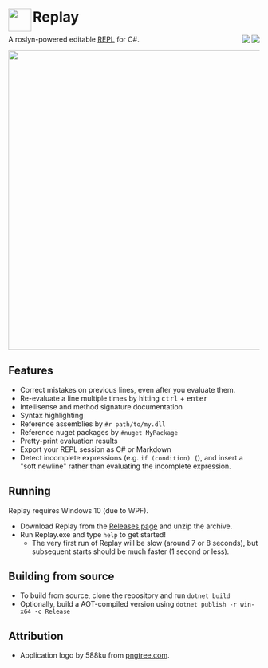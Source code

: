 # <img align="left" width="46" height="46" src="https://raw.githubusercontent.com/waf/replay-csharp/master/resource/logo_medium.png" />Replay  
<img align="right" src="https://github.com/waf/replay-csharp/workflows/Master%20Build/badge.svg" /> <img align="right" src="https://codecov.io/gh/waf/replay-csharp/branch/master/graph/badge.svg" />
          
A roslyn-powered editable [REPL](https://en.wikipedia.org/wiki/Read%E2%80%93eval%E2%80%93print_loop) for C#.

<p align="center">
<img src="https://github.com/waf/replay-csharp/raw/master/resource/replay.gif" style="max-width:100%;" width="600px" align="middle">
</p>

## Features 

- Correct mistakes on previous lines, even after you evaluate them.
- Re-evaluate a line multiple times by hitting <kbd>ctrl</kbd> + <kbd>enter</kbd>
- Intellisense and method signature documentation
- Syntax highlighting
- Reference assemblies by `#r path/to/my.dll`
- Reference nuget packages by `#nuget MyPackage`
- Pretty-print evaluation results
- Export your REPL session as C# or Markdown
- Detect incomplete expressions (e.g. `if (condition) {`), and insert a "soft newline" rather than evaluating the incomplete expression.

## Running

Replay requires Windows 10 (due to WPF).

- Download Replay from the [Releases page](https://github.com/waf/replay-csharp/releases) and unzip the archive.
- Run Replay.exe and type `help` to get started!
    - The very first run of Replay will be slow (around 7 or 8 seconds), but subsequent starts should be much faster (1 second or less).

## Building from source

- To build from source, clone the repository and run `dotnet build`
- Optionally, build a AOT-compiled version using `dotnet publish -r win-x64 -c Release`

## Attribution

- Application logo by 588ku from [pngtree.com](https://pngtree.com/).
